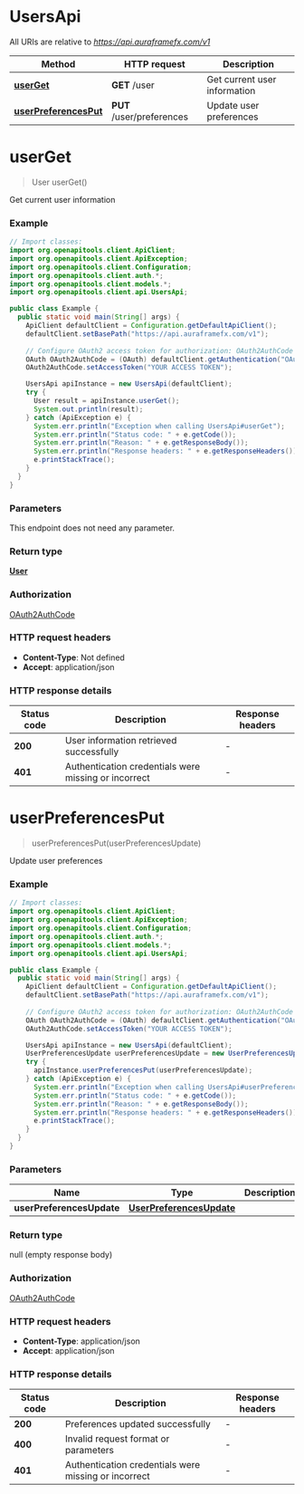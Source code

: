 # UsersApi

All URIs are relative to *https://api.auraframefx.com/v1*

| Method                                                   | HTTP request              | Description                  |
|----------------------------------------------------------|---------------------------|------------------------------|
| [**userGet**](UsersApi.md#userGet)                       | **GET** /user             | Get current user information |
| [**userPreferencesPut**](UsersApi.md#userPreferencesPut) | **PUT** /user/preferences | Update user preferences      |

<a id="userGet"></a>

# **userGet**

> User userGet()

Get current user information

### Example

```java
// Import classes:
import org.openapitools.client.ApiClient;
import org.openapitools.client.ApiException;
import org.openapitools.client.Configuration;
import org.openapitools.client.auth.*;
import org.openapitools.client.models.*;
import org.openapitools.client.api.UsersApi;

public class Example {
  public static void main(String[] args) {
    ApiClient defaultClient = Configuration.getDefaultApiClient();
    defaultClient.setBasePath("https://api.auraframefx.com/v1");
    
    // Configure OAuth2 access token for authorization: OAuth2AuthCode
    OAuth OAuth2AuthCode = (OAuth) defaultClient.getAuthentication("OAuth2AuthCode");
    OAuth2AuthCode.setAccessToken("YOUR ACCESS TOKEN");

    UsersApi apiInstance = new UsersApi(defaultClient);
    try {
      User result = apiInstance.userGet();
      System.out.println(result);
    } catch (ApiException e) {
      System.err.println("Exception when calling UsersApi#userGet");
      System.err.println("Status code: " + e.getCode());
      System.err.println("Reason: " + e.getResponseBody());
      System.err.println("Response headers: " + e.getResponseHeaders());
      e.printStackTrace();
    }
  }
}
```

### Parameters

This endpoint does not need any parameter.

### Return type

[**User**](User.md)

### Authorization

[OAuth2AuthCode](../README.md#OAuth2AuthCode)

### HTTP request headers

- **Content-Type**: Not defined
- **Accept**: application/json

### HTTP response details

| Status code | Description                                          | Response headers |
|-------------|------------------------------------------------------|------------------|
| **200**     | User information retrieved successfully              | -                |
| **401**     | Authentication credentials were missing or incorrect | -                |

<a id="userPreferencesPut"></a>

# **userPreferencesPut**

> userPreferencesPut(userPreferencesUpdate)

Update user preferences

### Example

```java
// Import classes:
import org.openapitools.client.ApiClient;
import org.openapitools.client.ApiException;
import org.openapitools.client.Configuration;
import org.openapitools.client.auth.*;
import org.openapitools.client.models.*;
import org.openapitools.client.api.UsersApi;

public class Example {
  public static void main(String[] args) {
    ApiClient defaultClient = Configuration.getDefaultApiClient();
    defaultClient.setBasePath("https://api.auraframefx.com/v1");
    
    // Configure OAuth2 access token for authorization: OAuth2AuthCode
    OAuth OAuth2AuthCode = (OAuth) defaultClient.getAuthentication("OAuth2AuthCode");
    OAuth2AuthCode.setAccessToken("YOUR ACCESS TOKEN");

    UsersApi apiInstance = new UsersApi(defaultClient);
    UserPreferencesUpdate userPreferencesUpdate = new UserPreferencesUpdate(); // UserPreferencesUpdate | 
    try {
      apiInstance.userPreferencesPut(userPreferencesUpdate);
    } catch (ApiException e) {
      System.err.println("Exception when calling UsersApi#userPreferencesPut");
      System.err.println("Status code: " + e.getCode());
      System.err.println("Reason: " + e.getResponseBody());
      System.err.println("Response headers: " + e.getResponseHeaders());
      e.printStackTrace();
    }
  }
}
```

### Parameters

| Name                      | Type                                                  | Description | Notes |
|---------------------------|-------------------------------------------------------|-------------|-------|
| **userPreferencesUpdate** | [**UserPreferencesUpdate**](UserPreferencesUpdate.md) |             |       |

### Return type

null (empty response body)

### Authorization

[OAuth2AuthCode](../README.md#OAuth2AuthCode)

### HTTP request headers

- **Content-Type**: application/json
- **Accept**: application/json

### HTTP response details

| Status code | Description                                          | Response headers |
|-------------|------------------------------------------------------|------------------|
| **200**     | Preferences updated successfully                     | -                |
| **400**     | Invalid request format or parameters                 | -                |
| **401**     | Authentication credentials were missing or incorrect | -                |

